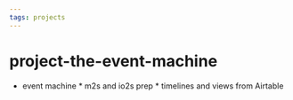```yaml
---
tags: projects
---
```


# project-the-event-machine


* event machine
        * m2s and io2s prep
        * timelines and views from Airtable

